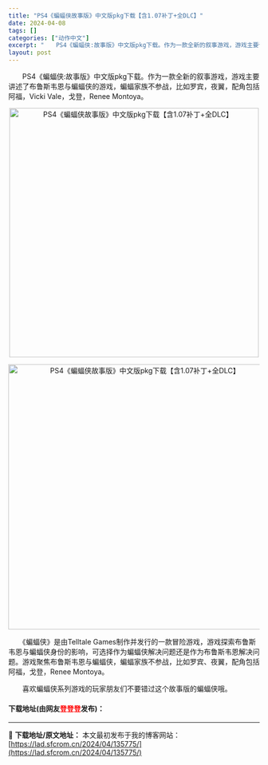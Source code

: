 ```yaml
---
title: "PS4《蝙蝠侠故事版》中文版pkg下载【含1.07补丁+全DLC】"
date: 2024-04-08
tags: []
categories: ["动作中文"]
excerpt: "　　PS4《蝙蝠侠:故事版》中文版pkg下载。作为一款全新的叙事游戏，游戏主要讲述了布鲁斯韦恩与蝙蝠侠的游戏，蝙蝠家族不参战，比如罗宾，夜翼，配角包括阿福，Vicki Vale，戈登，Renee Montoya。 　　《蝙蝠侠》是由Telltale Games制作并发行的一款冒险游戏，游戏探索布鲁斯&hellip;"
layout: post
---
```


 <p>　　PS4《蝙蝠侠:故事版》中文版pkg下载。作为一款全新的叙事游戏，游戏主要讲述了布鲁斯韦恩与蝙蝠侠的游戏，蝙蝠家族不参战，比如罗宾，夜翼，配角包括阿福，Vicki Vale，戈登，Renee Montoya。</p> <p align="center"><img align="" border="0" src="https://lad.sfcrom.cn/wp-content/uploads/2024/04/20240408_6613589511b12.webp" width="500" alt="PS4《蝙蝠侠故事版》中文版pkg下载【含1.07补丁+全DLC】" /></p> <p align="center"><img align="" border="0" src="https://lad.sfcrom.cn/wp-content/uploads/2024/04/20240408_6613589558f4e.webp" width="532" alt="PS4《蝙蝠侠故事版》中文版pkg下载【含1.07补丁+全DLC】" /></p> <p>　　《蝙蝠侠》是由Telltale Games制作并发行的一款冒险游戏，游戏探索布鲁斯韦恩与蝙蝠侠身份的影响，可选择作为蝙蝠侠解决问题还是作为布鲁斯韦恩解决问题。游戏聚焦布鲁斯韦恩与蝙蝠侠，蝙蝠家族不参战，比如罗宾、夜翼，配角包括阿福，戈登，Renee Montoya。</p> <p>　　喜欢蝙蝠侠系列游戏的玩家朋友们不要错过这个故事版的蝙蝠侠哦。</p> <p><h4>下载地址(由网友<font color="red">登登登</font>发布)：</h4></p> 

---
📖 **下载地址/原文地址：** 本文最初发布于我的博客网站：[https://lad.sfcrom.cn/2024/04/135775/](https://lad.sfcrom.cn/2024/04/135775/)
